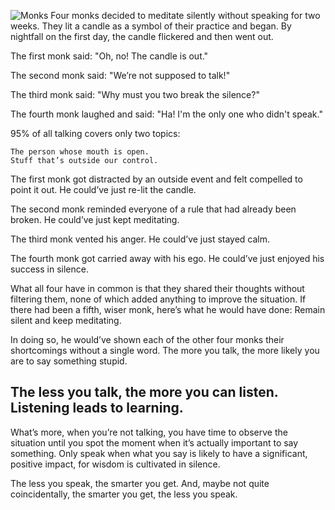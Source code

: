 ![Monks](https://qph.cf2.quoracdn.net/main-qimg-6fff5dc6526e3e82cabb5568adc1cb89)
Four monks decided to meditate silently without speaking for two weeks. They lit a candle as a symbol of their practice and began. By nightfall on the first day, the candle flickered and then went out.

The first monk said: "Oh, no! The candle is out."

The second monk said: "We’re not supposed to talk!"

The third monk said: "Why must you two break the silence?"

The fourth monk laughed and said: "Ha! I'm the only one who didn't speak."

95% of all talking covers only two topics:

    The person whose mouth is open.
    Stuff that’s outside our control.

The first monk got distracted by an outside event and felt compelled to point it out. He could’ve just re-lit the candle.

The second monk reminded everyone of a rule that had already been broken.
He could’ve just kept meditating.

The third monk vented his anger.
He could’ve just stayed calm.

The fourth monk got carried away with his ego.
He could’ve just enjoyed his success in silence.

What all four have in common is that they shared their thoughts without filtering them, none of which added anything to improve the situation. If there had been a fifth, wiser monk, here’s what he would have done: Remain silent and keep meditating.

In doing so, he would’ve shown each of the other four monks their shortcomings without a single word. The more you talk, the more likely you are to say something stupid.

## The less you talk, the more you can listen. Listening leads to learning.

What’s more, when you’re not talking, you have time to observe the situation until you spot the moment when it’s actually important to say something. Only speak when what you say is likely to have a significant, positive impact, for wisdom is cultivated in silence.

The less you speak, the smarter you get. And, maybe not quite coincidentally, the smarter you get, the less you speak.